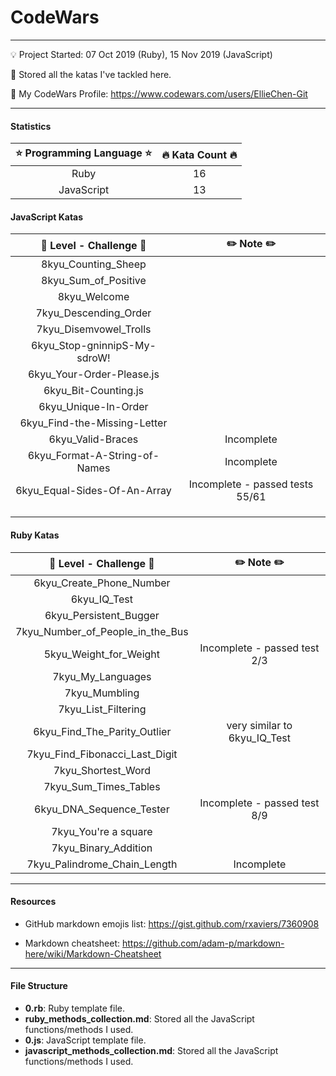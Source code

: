 # CodeWars

---

:bulb: Project Started: 07 Oct 2019 (Ruby), 15 Nov 2019 (JavaScript)

:love_letter: Stored all the katas I've tackled here.

:whale: My CodeWars Profile: https://www.codewars.com/users/EllieChen-Git

---

#### Statistics

| :star: Programming Language :star: | :fire: Kata Count :fire: |
| :--------------------------------: | :----------------------: |
|                Ruby                |            16            |
|             JavaScript             |            13            |

#### JavaScript Katas

| :rocket: Level - Challenge :rocket: |    :pencil2: Note :pencil2:     |
| :---------------------------------: | :-----------------------------: |
|         8kyu_Counting_Sheep         |                                 |
|        8kyu_Sum_of_Positive         |                                 |
|            8kyu_Welcome             |                                 |
|        7kyu_Descending_Order        |                                 |
|       7kyu_Disemvowel_Trolls        |                                 |
|    6kyu_Stop-gninnipS-My-sdroW!     |                                 |
|      6kyu_Your-Order-Please.js      |                                 |
|        6kyu_Bit-Counting.js         |                                 |
|        6kyu_Unique-In-Order         |                                 |
|    6kyu_Find-the-Missing-Letter     |                                 |
|          6kyu_Valid-Braces          |           Incomplete            |
|    6kyu_Format-A-String-of-Names    |           Incomplete            |
|    6kyu_Equal-Sides-Of-An-Array     | Incomplete - passed tests 55/61 |
|                                     |                                 |
|                                     |                                 |
|                                     |                                 |

#### Ruby Katas

| :rocket: Level - Challenge :rocket: |   :pencil2: Note :pencil2:   |
| :---------------------------------: | :--------------------------: |
|      6kyu_Create_Phone_Number       |                              |
|            6kyu_IQ_Test             |                              |
|       6kyu_Persistent_Bugger        |                              |
|  7kyu_Number_of_People_in_the_Bus   |                              |
|       5kyu_Weight_for_Weight        | Incomplete - passed test 2/3 |
|          7kyu_My_Languages          |                              |
|            7kyu_Mumbling            |                              |
|         7kyu_List_Filtering         |                              |
|    6kyu_Find_The_Parity_Outlier     | very similar to 6kyu_IQ_Test |
|   7kyu_Find_Fibonacci_Last_Digit    |                              |
|         7kyu_Shortest_Word          |                              |
|        7kyu_Sum_Times_Tables        |                              |
|      6kyu_DNA_Sequence_Tester       | Incomplete - passed test 8/9 |
|        7kyu_You're a square         |                              |
|        7kyu_Binary_Addition         |                              |
|    7kyu_Palindrome_Chain_Length     |          Incomplete          |

---

#### Resources

- GitHub markdown emojis list: https://gist.github.com/rxaviers/7360908

- Markdown cheatsheet: https://github.com/adam-p/markdown-here/wiki/Markdown-Cheatsheet

---

#### File Structure

- **0.rb**: Ruby template file.
- **ruby_methods_collection.md**: Stored all the JavaScript functions/methods I used.
- **0.js**: JavaScript template file.
- **javascript_methods_collection.md**: Stored all the JavaScript functions/methods I used.
